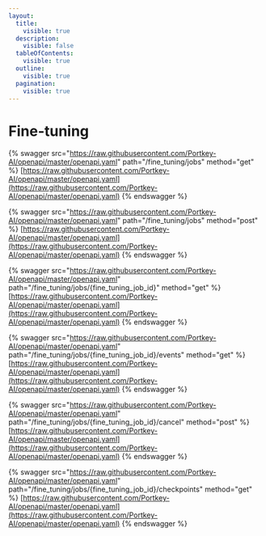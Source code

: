 ```yaml
---
layout:
  title:
    visible: true
  description:
    visible: false
  tableOfContents:
    visible: true
  outline:
    visible: true
  pagination:
    visible: true
---
```


# Fine-tuning

{% swagger src="https://raw.githubusercontent.com/Portkey-AI/openapi/master/openapi.yaml" path="/fine_tuning/jobs" method="get" %}
[https://raw.githubusercontent.com/Portkey-AI/openapi/master/openapi.yaml](https://raw.githubusercontent.com/Portkey-AI/openapi/master/openapi.yaml)
{% endswagger %}

{% swagger src="https://raw.githubusercontent.com/Portkey-AI/openapi/master/openapi.yaml" path="/fine_tuning/jobs" method="post" %}
[https://raw.githubusercontent.com/Portkey-AI/openapi/master/openapi.yaml](https://raw.githubusercontent.com/Portkey-AI/openapi/master/openapi.yaml)
{% endswagger %}

{% swagger src="https://raw.githubusercontent.com/Portkey-AI/openapi/master/openapi.yaml" path="/fine_tuning/jobs/{fine_tuning_job_id}" method="get" %}
[https://raw.githubusercontent.com/Portkey-AI/openapi/master/openapi.yaml](https://raw.githubusercontent.com/Portkey-AI/openapi/master/openapi.yaml)
{% endswagger %}

{% swagger src="https://raw.githubusercontent.com/Portkey-AI/openapi/master/openapi.yaml" path="/fine_tuning/jobs/{fine_tuning_job_id}/events" method="get" %}
[https://raw.githubusercontent.com/Portkey-AI/openapi/master/openapi.yaml](https://raw.githubusercontent.com/Portkey-AI/openapi/master/openapi.yaml)
{% endswagger %}

{% swagger src="https://raw.githubusercontent.com/Portkey-AI/openapi/master/openapi.yaml" path="/fine_tuning/jobs/{fine_tuning_job_id}/cancel" method="post" %}
[https://raw.githubusercontent.com/Portkey-AI/openapi/master/openapi.yaml](https://raw.githubusercontent.com/Portkey-AI/openapi/master/openapi.yaml)
{% endswagger %}

{% swagger src="https://raw.githubusercontent.com/Portkey-AI/openapi/master/openapi.yaml" path="/fine_tuning/jobs/{fine_tuning_job_id}/checkpoints" method="get" %}
[https://raw.githubusercontent.com/Portkey-AI/openapi/master/openapi.yaml](https://raw.githubusercontent.com/Portkey-AI/openapi/master/openapi.yaml)
{% endswagger %}
